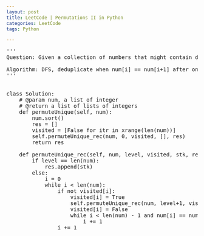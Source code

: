 ```yaml
---
layout: post
title: LeetCode | Permutations II in Python
categories: LeetCode
tags: Python

---
```

<!-- import js for mathjax -->
<script src="http://cdn.mathjax.org/mathjax/latest/MathJax.js?config=default"></script>
<script type="text/x-mathjax-config">
MathJax.Hub.Config({
tex2jax: {inlineMath: [['$','$'], ['\\(','\\)']]}
});
</script>


<pre>
'''
Question: Given a collection of numbers that might contain duplicates, return all possible unique permutations. For example, [1,1,2] have the following unique permutations: [1,1,2], [1,2,1], and [2,1,1].

Algorithm: DFS, deduplicate when num[i] == num[i+1] after one execution
'''


class Solution:
    # @param num, a list of integer
    # @return a list of lists of integers
    def permuteUnique(self, num):
        num.sort()
        res = []
        visited = [False for itr in xrange(len(num))]
        self.permuteUnique_rec(num, 0, visited, [], res)
        return res

    def permuteUnique_rec(self, num, level, visited, stk, res):
        if level == len(num):
            res.append(stk)
        else:
            i = 0
            while i < len(num):
                if not visited[i]:
                    visited[i] = True
                    self.permuteUnique_rec(num, level+1, visited, stk+[num[i]], res)
                    visited[i] = False
                    while i < len(num) - 1 and num[i] == num[i+1]:
                        i += 1
                i += 1
</pre>
